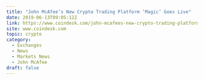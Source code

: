 ```yaml
---
title: "John McAfee’s New Crypto Trading Platform ‘Magic’ Goes Live"
date: 2019-06-13T09:05:12Z
link: https://www.coindesk.com/john-mcafees-new-crypto-trading-platform-magic-goes-live?utm_medium=RSS&utm_source=hune
site: www.coindesk.com
topic: crypto
category:
  - Exchanges
  - News
  - Markets News
  - John McAfee
draft: false
---
```

